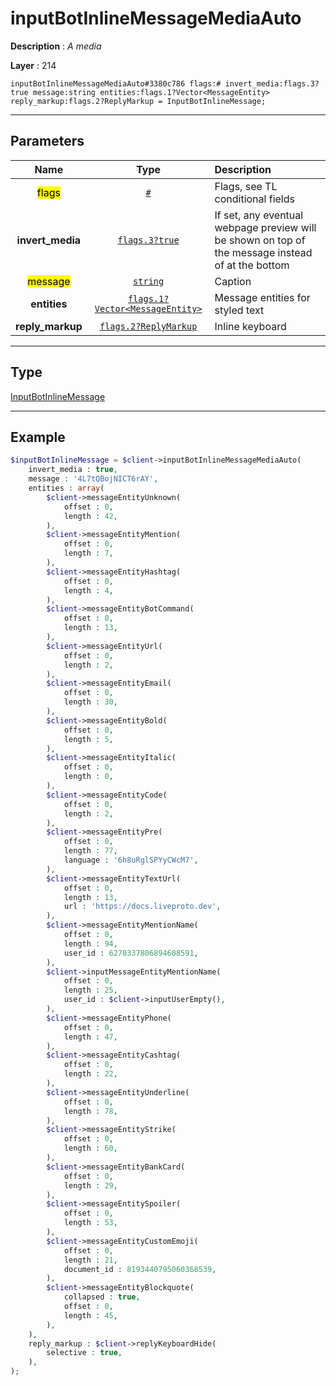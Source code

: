 # inputBotInlineMessageMediaAuto

**Description** : *A media*

**Layer** : 214

```tl
inputBotInlineMessageMediaAuto#3380c786 flags:# invert_media:flags.3?true message:string entities:flags.1?Vector<MessageEntity> reply_markup:flags.2?ReplyMarkup = InputBotInlineMessage;
```

---

## Parameters

| Name | Type | Description |
| :---: | :---: | :--- |
| <mark>flags</mark> | [`#`](type/#) | Flags, see TL conditional fields |
| **invert_media** | [`flags.3?true`](type/true) | If set, any eventual webpage preview will be shown on top of the message instead of at the bottom |
| <mark>message</mark> | [`string`](type/string) | Caption |
| **entities** | [`flags.1?Vector<MessageEntity>`](type/MessageEntity) | Message entities for styled text |
| **reply_markup** | [`flags.2?ReplyMarkup`](type/ReplyMarkup) | Inline keyboard |

---

## Type

[InputBotInlineMessage](type/InputBotInlineMessage)

---

## Example

```php
$inputBotInlineMessage = $client->inputBotInlineMessageMediaAuto(
	invert_media : true,
	message : '4L7tQBojNICT6rAY',
	entities : array(
		$client->messageEntityUnknown(
			offset : 0,
			length : 42,
		),
		$client->messageEntityMention(
			offset : 0,
			length : 7,
		),
		$client->messageEntityHashtag(
			offset : 0,
			length : 4,
		),
		$client->messageEntityBotCommand(
			offset : 0,
			length : 13,
		),
		$client->messageEntityUrl(
			offset : 0,
			length : 2,
		),
		$client->messageEntityEmail(
			offset : 0,
			length : 30,
		),
		$client->messageEntityBold(
			offset : 0,
			length : 5,
		),
		$client->messageEntityItalic(
			offset : 0,
			length : 0,
		),
		$client->messageEntityCode(
			offset : 0,
			length : 2,
		),
		$client->messageEntityPre(
			offset : 0,
			length : 77,
			language : '6h8uRglSPYyCWcM7',
		),
		$client->messageEntityTextUrl(
			offset : 0,
			length : 13,
			url : 'https://docs.liveproto.dev',
		),
		$client->messageEntityMentionName(
			offset : 0,
			length : 94,
			user_id : 6270337806894608591,
		),
		$client->inputMessageEntityMentionName(
			offset : 0,
			length : 25,
			user_id : $client->inputUserEmpty(),
		),
		$client->messageEntityPhone(
			offset : 0,
			length : 47,
		),
		$client->messageEntityCashtag(
			offset : 0,
			length : 22,
		),
		$client->messageEntityUnderline(
			offset : 0,
			length : 78,
		),
		$client->messageEntityStrike(
			offset : 0,
			length : 60,
		),
		$client->messageEntityBankCard(
			offset : 0,
			length : 29,
		),
		$client->messageEntitySpoiler(
			offset : 0,
			length : 53,
		),
		$client->messageEntityCustomEmoji(
			offset : 0,
			length : 21,
			document_id : 8193440795060368539,
		),
		$client->messageEntityBlockquote(
			collapsed : true,
			offset : 0,
			length : 45,
		),
	),
	reply_markup : $client->replyKeyboardHide(
		selective : true,
	),
);
```